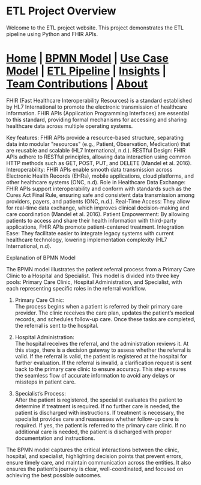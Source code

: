 # ETL Project Overview

Welcome to the ETL project website. This project demonstrates the ETL pipeline using Python and FHIR APIs.




[Home](index.md) | [BPMN Model](bpmn.md) | [Use Case Model](use_case.md) | [ETL Pipeline](etl_pipeline.md) | [Insights](insights.md) | [Team Contributions](team.md) | [About](about.md)
=======
FHIR (Fast Healthcare Interoperability Resources) is a standard established by HL7 International to promote the electronic transmission of healthcare information. FHIR APIs (Application Programming Interfaces) are essential to this standard, providing formal mechanisms for accessing and sharing healthcare data across multiple operating systems.

Key features:
FHIR APIs provide a resource-based structure, separating data into modular "resources" (e.g., Patient, Observation, Medication) that are reusable and scalable (HL7 International, n.d.).
 RESTful Design: FHIR APIs adhere to RESTful principles, allowing data interaction using common HTTP methods such as GET, POST, PUT, and DELETE (Mandel et al. 2016).
 Interoperability: FHIR APIs enable smooth data transmission across Electronic Health Records (EHRs), mobile applications, cloud platforms, and other healthcare systems (ONC, n.d).
Role in Healthcare Data Exchange:
FHIR APIs support interoperability and conform with standards such as the Cures Act Final Rule, ensuring safe and consistent data transmission among providers, payers, and patients (ONC, n.d.).
 Real-Time Access: They allow for real-time data exchange, which improves clinical decision-making and care coordination (Mandel et al. 2016).
 Patient Empowerment: By allowing patients to access and share their health information with third-party applications, FHIR APIs promote patient-centered treatment.
 Integration Ease: They facilitate easier to integrate legacy systems with current healthcare technology, lowering implementation complexity (HL7 International, n.d).

Explanation of BPMN Model

The BPMN model illustrates the patient referral process from a Primary Care Clinic to a Hospital and Specialist. This model is divided into three key pools: Primary Care Clinic, Hospital Administration, and Specialist, with each representing specific roles in the referral workflow. 

1. Primary Care Clinic:  
   The process begins when a patient is referred by their primary care provider. The clinic receives the care plan, updates the patient’s medical records, and schedules follow-up care. Once these tasks are completed, the referral is sent to the hospital.

2. Hospital Administration:  
   The hospital receives the referral, and the administration reviews it. At this stage, there is a decision gateway to assess whether the referral is valid. If the referral is valid, the patient is registered at the hospital for further evaluation. If the referral is invalid, a clarification request is sent back to the primary care clinic to ensure accuracy. This step ensures the seamless flow of accurate information to avoid any delays or missteps in patient care.

3. Specialist’s Process:  
   After the patient is registered, the specialist evaluates the patient to determine if treatment is required. If no further care is needed, the patient is discharged with instructions. If treatment is necessary, the specialist provides care and reassesses whether follow-up care is required. If yes, the patient is referred to the primary care clinic. If no additional care is needed, the patient is discharged with proper documentation and instructions.

The BPMN model captures the critical interactions between the clinic, hospital, and specialist, highlighting decision points that prevent errors, ensure timely care, and maintain communication across the entities. It also ensures the patient’s journey is clear, well-coordinated, and focused on achieving the best possible outcomes.